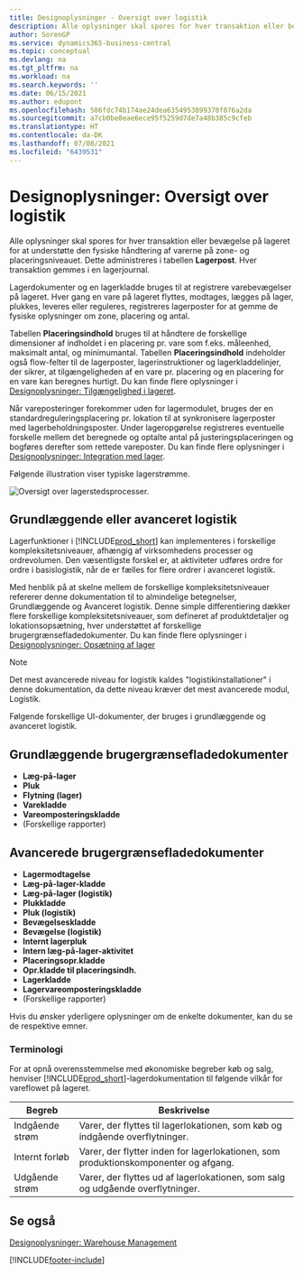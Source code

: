 ```yaml
---
title: Designoplysninger - Oversigt over logistik
description: Alle oplysninger skal spores for hver transaktion eller bevægelse på lageret for at understøtte den fysiske håndtering af varerne på zone- og placeringsniveauet.
author: SorenGP
ms.service: dynamics365-business-central
ms.topic: conceptual
ms.devlang: na
ms.tgt_pltfrm: na
ms.workload: na
ms.search.keywords: ''
ms.date: 06/15/2021
ms.author: edupont
ms.openlocfilehash: 586fdc74b174ae24dea6354953899370f076a2da
ms.sourcegitcommit: a7cb0be8eae6ece95f5259d7de7a48b385c9cfeb
ms.translationtype: HT
ms.contentlocale: da-DK
ms.lasthandoff: 07/08/2021
ms.locfileid: "6439531"
---
```

# <a name="design-details-warehouse-overview"></a>Designoplysninger: Oversigt over logistik
Alle oplysninger skal spores for hver transaktion eller bevægelse på lageret for at understøtte den fysiske håndtering af varerne på zone- og placeringsniveauet. Dette administreres i tabellen **Lagerpost**. Hver transaktion gemmes i en lagerjournal.  

Lagerdokumenter og en lagerkladde bruges til at registrere varebevægelser på lageret. Hver gang en vare på lageret flyttes, modtages, lægges på lager, plukkes, leveres eller reguleres, registreres lagerposter for at gemme de fysiske oplysninger om zone, placering og antal.

Tabellen **Placeringsindhold** bruges til at håndtere de forskellige dimensioner af indholdet i en placering pr. vare som f.eks. måleenhed, maksimalt antal, og minimumantal. Tabellen **Placeringsindhold** indeholder også flow-felter til de lagerposter, lagerinstruktioner og lagerkladdelinjer, der sikrer, at tilgængeligheden af en vare pr. placering og en placering for en vare kan beregnes hurtigt. Du kan finde flere oplysninger i [Designoplysninger: Tilgængelighed i lageret](design-details-availability-in-the-warehouse.md).  

Når vareposteringer forekommer uden for lagermodulet, bruges der en standardreguleringsplacering pr. lokation til at synkronisere lagerposter med lagerbeholdningsposter. Under lageropgørelse registreres eventuelle forskelle mellem det beregnede og optalte antal på justeringsplaceringen og bogføres derefter som rettede vareposter. Du kan finde flere oplysninger i [Designoplysninger: Integration med lager](design-details-integration-with-inventory.md).  

Følgende illustration viser typiske lagerstrømme.  

![Oversigt over lagerstedsprocesser.](media/design_details_warehouse_management_overview.png "Oversigt over lagerstedsprocesser")  

## <a name="basic-or-advanced-warehousing"></a>Grundlæggende eller avanceret logistik  
Lagerfunktioner i [!INCLUDE[prod_short](includes/prod_short.md)] kan implementeres i forskellige kompleksitetsniveauer, afhængig af virksomhedens processer og ordrevolumen. Den væsentligste forskel er, at aktiviteter udføres ordre for ordre i basislogistik, når de er fælles for flere ordrer i avanceret logistik.  

 Med henblik på at skelne mellem de forskellige kompleksitetsniveauer refererer denne dokumentation til to almindelige betegnelser, Grundlæggende og Avanceret logistik. Denne simple differentiering dækker flere forskellige kompleksitetsniveauer, som defineret af produktdetaljer og lokationsopsætning, hver understøttet af forskellige brugergrænsefladedokumenter. Du kan finde flere oplysninger i [Designoplysninger: Opsætning af lager](design-details-warehouse-setup.md)  

> [!NOTE]  
>  Det mest avancerede niveau for logistik kaldes "logistikinstallationer" i denne dokumentation, da dette niveau kræver det mest avancerede modul, Logistik.  

 Følgende forskellige UI-dokumenter, der bruges i grundlæggende og avanceret logistik.  

## <a name="basic-ui-documents"></a>Grundlæggende brugergrænsefladedokumenter  

-   **Læg-på-lager**  
-   **Pluk**  
-   **Flytning (lager)**  
-   **Varekladde**  
-   **Vareomposteringskladde**  
-   (Forskellige rapporter)  

## <a name="advanced-ui-documents"></a>Avancerede brugergrænsefladedokumenter  

-   **Lagermodtagelse**  
-   **Læg-på-lager-kladde**  
-   **Læg-på-lager (logistik)**  
-   **Plukkladde**  
-   **Pluk (logistik)**  
-   **Bevægelseskladde**  
-   **Bevægelse (logistik)**  
-   **Internt lagerpluk**  
-   **Intern læg-på-lager-aktivitet**  
-   **Placeringsopr.kladde**  
-   **Opr.kladde til placeringsindh.**  
-   **Lagerkladde**  
-   **Lagervareomposteringskladde**  
-   (Forskellige rapporter)  

Hvis du ønsker yderligere oplysninger om de enkelte dokumenter, kan du se de respektive emner.  

### <a name="terminology"></a>Terminologi  
For at opnå overensstemmelse med økonomiske begreber køb og salg, henviser [!INCLUDE[prod_short](includes/prod_short.md)]-lagerdokumentation til følgende vilkår for vareflowet på lageret.  

|Begreb|Beskrivelse|  
|----------|---------------------------------------|  
|Indgående strøm|Varer, der flyttes til lagerlokationen, som køb og indgående overflytninger.|  
|Internt forløb|Varer, der flytter inden for lagerlokationen, som produktionskomponenter og afgang.|  
|Udgående strøm|Varer, der flyttes ud af lagerlokationen, som salg og udgående overflytninger.|  

## <a name="see-also"></a>Se også  
 [Designoplysninger: Warehouse Management](design-details-warehouse-management.md)


[!INCLUDE[footer-include](includes/footer-banner.md)]